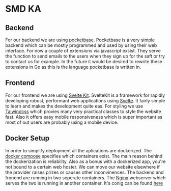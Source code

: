 # SMD KA

## Backend

For our backend we are using [pocketbase](https://pocketbase.io/). Pocketbase is a very simple backend which can be mostly programmed and used by using their web interface. For now a couple of extensions via javascript exsist. They serve the function to send emails to the users when they sign up for the saft or try to contact us for example. In the future it would be desired to rewrite these extensions in Go as this is the language pocketbase is written in.

## Frontend

For our frontend we are using [Svelte Kit](https://kit.svelte.dev/). SvelteKit is a framework for rapidly developing robust, performant web applications using [Svelte](https://svelte.dev/). It fairly simple to learn and makes the development quite eas. For styling we use [Taiwindcss](https://tailwindcss.com/) which provies many very practical classes to style the website fast. Also it offers easy mobile responsiveness which is super important as most of out users are probably using a mobile device.

## Docker Setup

In order to simplify deployment all the aplications are dockerized. The [docker compose](/docker-compose.yml) specifies which containers exist. The main reason behind the dockerization is reliability. Also as a bonus with a dockerized app, you're not bound to a certain web hoster. We can move our website elsewhere if the provider raises prizes or causes other inconvinences.
The backend and fronend are running in two seperate containers. The [Nginx](https://www.nginx.com/) webserver which serves the two is running in another container. It's conig can be found [here](/nginx/nginx.conf)
